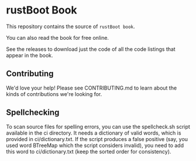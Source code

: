 
# rustBoot Book

This repository contains the source of `rustBoot book`.

You can also read the book for free online. 

See the releases to download just the code of all the code listings that appear in the book.

## Contributing

We'd love your help! Please see CONTRIBUTING.md to learn about the kinds of contributions we're looking for.

## Spellchecking

To scan source files for spelling errors, you can use the spellcheck.sh script available in the ci directory. It needs a dictionary of valid words, which is provided in ci/dictionary.txt. If the script produces a false positive (say, you used word BTreeMap which the script considers invalid), you need to add this word to ci/dictionary.txt (keep the sorted order for consistency).
